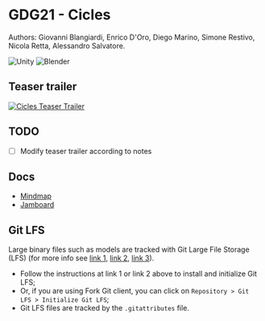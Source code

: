 # GDG21 - Cicles

Authors: Giovanni Blangiardi, Enrico D'Oro, Diego Marino, Simone Restivo, Nicola Retta, Alessandro Salvatore.

<img alt="Unity" src="https://img.shields.io/badge/unity%20-%23000000.svg?&style=for-the-badge&logo=unity&logoColor=white"/>
<img alt="Blender" src="https://img.shields.io/badge/blender%20-%23F5792A.svg?&style=for-the-badge&logo=blender&logoColor=white"/>

## Teaser trailer

[![Cicles Teaser Trailer](https://yt-embed.herokuapp.com/embed?v=MNnBgbInPsE)](https://www.youtube.com/watch?v=MNnBgbInPsE)

## TODO

- [ ] Modify teaser trailer according to notes

## Docs

- [Mindmap](https://drive.google.com/file/d/1FZ5HP83kJZP4AN1GF9j-5zsjyR26hB_e/view?usp=sharing)
- [Jamboard](https://jamboard.google.com/d/13vpuffTgaFGAcOgYKN6MYepPphe0NrU-njRXgcTv2s4/edit?usp=sharing)

## Git LFS

Large binary files such as models are tracked with Git Large File Storage (LFS) (for more info see [link 1](https://git-lfs.github.com/), [link 2](https://docs.github.com/en/github/managing-large-files/versioning-large-files), [link 3](https://thoughtbot.com/blog/how-to-git-with-unity)).

- Follow the instructions at link 1 or link 2 above to install and initialize Git LFS;
- Or, if you are using Fork Git client, you can click on `Repository > Git LFS > Initialize Git LFS`;
- Git LFS files are tracked by the `.gitattributes` file.
